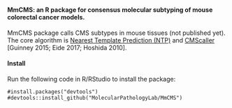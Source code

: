 # <h4>MmCMS: an R package for consensus molecular subtyping of mouse colorectal cancer models.</h4>
<p>MmCMS package calls CMS subtypes in mouse tissues (not published yet). The core algorithm is <a href="https://journals.plos.org/plosone/article?id=10.1371/journal.pone.0015543"> Nearest Template Prediction (NTP)</a> and <a href="https://www.nature.com/articles/s41598-017-16747-x"> CMScaller</a> [Guinney 2015; Eide 2017; Hoshida 2010].</p>

<h4>Install</h4>
<p>Run the following code in R/RStudio to install the package:</p>

<code>#install.packages("devtools")</code>
<code>#devtools::install_github("MolecularPathologyLab/MmCMS")</code>
